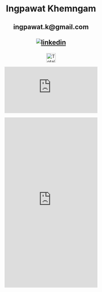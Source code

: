 <h1 align="center">Ingpawat Khemngam</h1>

<h2 align="center">ingpawat.k@gmail.com
  <div align="center"></br>
    <a href="https://linkedin.com/in/ingpawat" target="_blank">
      <img src=https://img.shields.io/badge/linkedin-%231E77B5.svg?&style=for-the-badge&logo=linkedin&logoColor=white
        alt=linkedin style="margin-bottom: 5px;" />
    </a>
  </div>
</h2>

<div align="center">
  <a href="https://wakatime.com/@019db2de-8494-4d62-a8c3-b9c3735977ba">
    <img height="30" src="https://wakatime.com/badge/user/019db2de-8494-4d62-a8c3-b9c3735977ba.svg"
      alt="Total time coded since Sep 29 2022" /></a>
</div>

<div align="center">
  <figure height="350"><embed src="https://wakatime.com/share/@Ingpawat/da88fbdd-f80f-4142-9abd-e0cc5115f2b6.svg"></embed></figure>
</div>

<div align="center">
  <figure><embed height="550" src="https://wakatime.com/share/@Ingpawat/4d170bd3-7b77-4552-9250-fd79bd7e453f.svg"></embed></figure>
</div>
